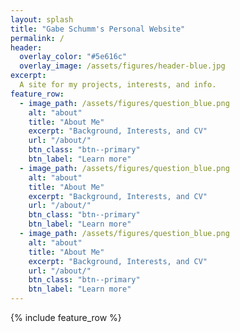 ```yaml
---
layout: splash
title: "Gabe Schumm's Personal Website"
permalink: /
header:
  overlay_color: "#5e616c"
  overlay_image: /assets/figures/header-blue.jpg
excerpt: 
  A site for my projects, interests, and info.
feature_row:
  - image_path: /assets/figures/question_blue.png
    alt: "about"
    title: "About Me"
    excerpt: "Background, Interests, and CV"
    url: "/about/"
    btn_class: "btn--primary"
    btn_label: "Learn more"
  - image_path: /assets/figures/question_blue.png
    alt: "about"
    title: "About Me"
    excerpt: "Background, Interests, and CV"
    url: "/about/"
    btn_class: "btn--primary"
    btn_label: "Learn more"
  - image_path: /assets/figures/question_blue.png
    alt: "about"
    title: "About Me"
    excerpt: "Background, Interests, and CV"
    url: "/about/"
    btn_class: "btn--primary"
    btn_label: "Learn more"
---
```


{% include feature_row %}